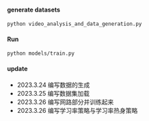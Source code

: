 #### generate datasets
```
python video_analysis_and_data_generation.py
```

#### Run
```
python models/train.py
```

#### update

- 2023.3.24 编写数据的生成
- 2023.3.25 编写数据集加载
- 2023.3.26 编写网路部分并训练起来
- 2023.3.26 编写学习率策略与学习率热身策略



